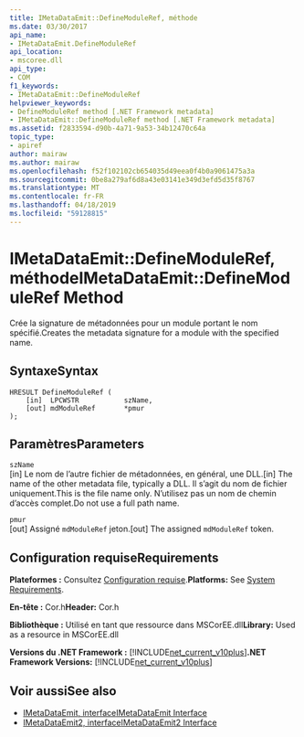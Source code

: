 ```yaml
---
title: IMetaDataEmit::DefineModuleRef, méthode
ms.date: 03/30/2017
api_name:
- IMetaDataEmit.DefineModuleRef
api_location:
- mscoree.dll
api_type:
- COM
f1_keywords:
- IMetaDataEmit::DefineModuleRef
helpviewer_keywords:
- DefineModuleRef method [.NET Framework metadata]
- IMetaDataEmit::DefineModuleRef method [.NET Framework metadata]
ms.assetid: f2833594-d90b-4a71-9a53-34b12470c64a
topic_type:
- apiref
author: mairaw
ms.author: mairaw
ms.openlocfilehash: f52f102102cb654035d49eea0f4b0a9061475a3a
ms.sourcegitcommit: 0be8a279af6d8a43e03141e349d3efd5d35f8767
ms.translationtype: MT
ms.contentlocale: fr-FR
ms.lasthandoff: 04/18/2019
ms.locfileid: "59128815"
---
```

# <a name="imetadataemitdefinemoduleref-method"></a><span data-ttu-id="ea730-102">IMetaDataEmit::DefineModuleRef, méthode</span><span class="sxs-lookup"><span data-stu-id="ea730-102">IMetaDataEmit::DefineModuleRef Method</span></span>
<span data-ttu-id="ea730-103">Crée la signature de métadonnées pour un module portant le nom spécifié.</span><span class="sxs-lookup"><span data-stu-id="ea730-103">Creates the metadata signature for a module with the specified name.</span></span>  
  
## <a name="syntax"></a><span data-ttu-id="ea730-104">Syntaxe</span><span class="sxs-lookup"><span data-stu-id="ea730-104">Syntax</span></span>  
  
```  
HRESULT DefineModuleRef (     
    [in]  LPCWSTR           szName,   
    [out] mdModuleRef       *pmur   
);  
```  
  
## <a name="parameters"></a><span data-ttu-id="ea730-105">Paramètres</span><span class="sxs-lookup"><span data-stu-id="ea730-105">Parameters</span></span>  
 `szName`  
 <span data-ttu-id="ea730-106">[in] Le nom de l’autre fichier de métadonnées, en général, une DLL.</span><span class="sxs-lookup"><span data-stu-id="ea730-106">[in] The name of the other metadata file, typically a DLL.</span></span> <span data-ttu-id="ea730-107">Il s’agit du nom de fichier uniquement.</span><span class="sxs-lookup"><span data-stu-id="ea730-107">This is the file name only.</span></span> <span data-ttu-id="ea730-108">N’utilisez pas un nom de chemin d’accès complet.</span><span class="sxs-lookup"><span data-stu-id="ea730-108">Do not use a full path name.</span></span>  
  
 `pmur`  
 <span data-ttu-id="ea730-109">[out] Assigné `mdModuleRef` jeton.</span><span class="sxs-lookup"><span data-stu-id="ea730-109">[out] The assigned `mdModuleRef` token.</span></span>  
  
## <a name="requirements"></a><span data-ttu-id="ea730-110">Configuration requise</span><span class="sxs-lookup"><span data-stu-id="ea730-110">Requirements</span></span>  
 <span data-ttu-id="ea730-111">**Plateformes :** Consultez [Configuration requise](../../../../docs/framework/get-started/system-requirements.md).</span><span class="sxs-lookup"><span data-stu-id="ea730-111">**Platforms:** See [System Requirements](../../../../docs/framework/get-started/system-requirements.md).</span></span>  
  
 <span data-ttu-id="ea730-112">**En-tête :** Cor.h</span><span class="sxs-lookup"><span data-stu-id="ea730-112">**Header:** Cor.h</span></span>  
  
 <span data-ttu-id="ea730-113">**Bibliothèque :** Utilisé en tant que ressource dans MSCorEE.dll</span><span class="sxs-lookup"><span data-stu-id="ea730-113">**Library:** Used as a resource in MSCorEE.dll</span></span>  
  
 <span data-ttu-id="ea730-114">**Versions du .NET Framework :** [!INCLUDE[net_current_v10plus](../../../../includes/net-current-v10plus-md.md)]</span><span class="sxs-lookup"><span data-stu-id="ea730-114">**.NET Framework Versions:** [!INCLUDE[net_current_v10plus](../../../../includes/net-current-v10plus-md.md)]</span></span>  
  
## <a name="see-also"></a><span data-ttu-id="ea730-115">Voir aussi</span><span class="sxs-lookup"><span data-stu-id="ea730-115">See also</span></span>

- [<span data-ttu-id="ea730-116">IMetaDataEmit, interface</span><span class="sxs-lookup"><span data-stu-id="ea730-116">IMetaDataEmit Interface</span></span>](../../../../docs/framework/unmanaged-api/metadata/imetadataemit-interface.md)
- [<span data-ttu-id="ea730-117">IMetaDataEmit2, interface</span><span class="sxs-lookup"><span data-stu-id="ea730-117">IMetaDataEmit2 Interface</span></span>](../../../../docs/framework/unmanaged-api/metadata/imetadataemit2-interface.md)
